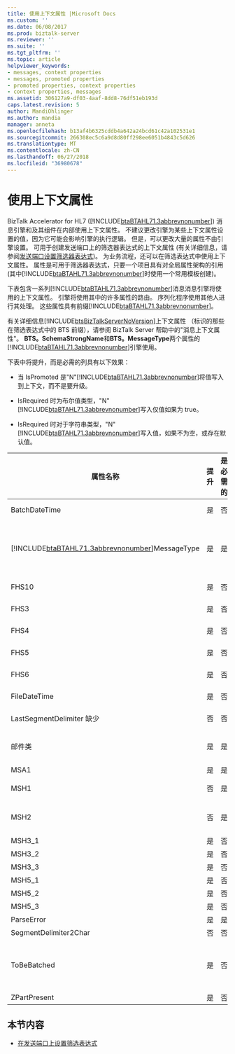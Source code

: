 ```yaml
---
title: 使用上下文属性 |Microsoft Docs
ms.custom: ''
ms.date: 06/08/2017
ms.prod: biztalk-server
ms.reviewer: ''
ms.suite: ''
ms.tgt_pltfrm: ''
ms.topic: article
helpviewer_keywords:
- messages, context properties
- messages, promoted properties
- promoted properties, context properties
- context properties, messages
ms.assetid: 306127a9-df03-4aaf-8dd8-76df51eb193d
caps.latest.revision: 5
author: MandiOhlinger
ms.author: mandia
manager: anneta
ms.openlocfilehash: b13af4b6325cddb4a642a24bcd61c42a102531e1
ms.sourcegitcommit: 266308ec5c6a9d8d80ff298ee6051b4843c5d626
ms.translationtype: MT
ms.contentlocale: zh-CN
ms.lasthandoff: 06/27/2018
ms.locfileid: "36980678"
---
```

# <a name="using-context-properties"></a>使用上下文属性
BizTalk Accelerator for HL7 ([!INCLUDE[btaBTAHL71.3abbrevnonumber](../../includes/btabtahl71-3abbrevnonumber-md.md)]) 消息引擎和及其组件在内部使用上下文属性。 不建议更改引擎为某些上下文属性设置的值，因为它可能会影响引擎的执行逻辑。 但是，可以更改大量的属性不由引擎设置。 可用于创建发送端口上的筛选器表达式的上下文属性 (有关详细信息，请参阅[发送端口设置筛选器表达式](../../adapters-and-accelerators/accelerator-hl7/setting-filter-expressions-on-send-ports.md))。 为业务流程，还可以在筛选表达式中使用上下文属性。 属性是可用于筛选器表达式，只要一个项目具有对全局属性架构的引用 (其中[!INCLUDE[btaBTAHL71.3abbrevnonumber](../../includes/btabtahl71-3abbrevnonumber-md.md)]时使用一个常用模板创建)。  
  
 下表包含一系列[!INCLUDE[btaBTAHL71.3abbrevnonumber](../../includes/btabtahl71-3abbrevnonumber-md.md)]消息消息引擎将使用的上下文属性。 引擎将使用其中的许多属性的路由。 序列化程序使用其他人进行其处理。 这些属性具有前缀[!INCLUDE[btaBTAHL71.3abbrevnonumber](../../includes/btabtahl71-3abbrevnonumber-md.md)]。  
  
 有关详细信息[!INCLUDE[btsBizTalkServerNoVersion](../../includes/btsbiztalkservernoversion-md.md)]上下文属性 （标识的那些在筛选表达式中的 BTS 前缀），请参阅 BizTalk Server 帮助中的"消息上下文属性"。 **BTS。SchemaStrongName**和**BTS。MessageType**两个属性的[!INCLUDE[btaBTAHL71.3abbrevnonumber](../../includes/btabtahl71-3abbrevnonumber-md.md)]引擎使用。  
  
 下表中将提升，而是必需的列具有以下效果：  
  
- 当 IsPromoted 是"N"[!INCLUDE[btaBTAHL71.3abbrevnonumber](../../includes/btabtahl71-3abbrevnonumber-md.md)]将值写入到上下文，而不是要升级。  
  
- IsRequired 时为布尔值类型，"N"[!INCLUDE[btaBTAHL71.3abbrevnonumber](../../includes/btabtahl71-3abbrevnonumber-md.md)]写入仅值如果为 true。  
  
- IsRequired 时对于字符串类型，"N"[!INCLUDE[btaBTAHL71.3abbrevnonumber](../../includes/btabtahl71-3abbrevnonumber-md.md)]写入值，如果不为空，或存在默认值。  
  
|                                           属性名称                                            | 提升 | 是必需的 |                                                                                                                                                                      说明                                                                                                                                                                       |
|----------------------------------------------------------------------------------------------------|-------------|-------------|--------------------------------------------------------------------------------------------------------------------------------------------------------------------------------------------------------------------------------------------------------------------------------------------------------------------------------------------------|
|                                           BatchDateTime                                            |      是      |      否      |                                                                                                [!INCLUDE[btaBTAHL71.3abbrevnonumber](../../includes/btabtahl71-3abbrevnonumber-md.md)] 处理批处理消息时，将升级此属性。                                                                                                 |
| [!INCLUDE[btaBTAHL71.3abbrevnonumber](../../includes/btabtahl71-3abbrevnonumber-md.md)]MessageType |      是      |      是      | 序列化程序使用此属性来区分单个和批处理消息。 HL7 拆装器将其设置仅对消息进行批处理。 该属性指示该消息是一条消息、 入站的批处理消息或出站批消息。 如果序列化程序找不到它，则假定该消息是一条消息。 |
|                                               FHS10                                                |      是      |      否      |                                                                                                [!INCLUDE[btaBTAHL71.3abbrevnonumber](../../includes/btabtahl71-3abbrevnonumber-md.md)] 处理批处理消息时，将升级此属性。                                                                                                 |
|                                                FHS3                                                |      是      |      否      |                                                                                                [!INCLUDE[btaBTAHL71.3abbrevnonumber](../../includes/btabtahl71-3abbrevnonumber-md.md)] 处理批处理消息时，将升级此属性。                                                                                                 |
|                                                FHS4                                                |      是      |      否      |                                                                                                [!INCLUDE[btaBTAHL71.3abbrevnonumber](../../includes/btabtahl71-3abbrevnonumber-md.md)] 处理批处理消息时，将升级此属性。                                                                                                 |
|                                                FHS5                                                |      是      |      否      |                                                                                                [!INCLUDE[btaBTAHL71.3abbrevnonumber](../../includes/btabtahl71-3abbrevnonumber-md.md)] 处理批处理消息时，将升级此属性。                                                                                                 |
|                                                FHS6                                                |      是      |      否      |                                                                                                [!INCLUDE[btaBTAHL71.3abbrevnonumber](../../includes/btabtahl71-3abbrevnonumber-md.md)] 处理批处理消息时，将升级此属性。                                                                                                 |
|                                            FileDateTime                                            |      是      |      否      |                                                                                                [!INCLUDE[btaBTAHL71.3abbrevnonumber](../../includes/btabtahl71-3abbrevnonumber-md.md)] 处理批处理消息时，将升级此属性。                                                                                                 |
|                                    LastSegmentDelimiter 缺少                                    |      否      |      否      |                                                                                                [!INCLUDE[btaBTAHL71.3abbrevnonumber](../../includes/btabtahl71-3abbrevnonumber-md.md)] 处理批处理消息时，将升级此属性。                                                                                                 |
|                                            邮件类                                            |      是      |      是      |                                                                                                                  包含**MessageClass2X**或**MessageClass2Xml**消息的两个类之间进行区分。                                                                                                                  |
|                                                MSA1                                                |      是      |      是      |                                                                                                                                                        仅适用于 ACK 消息。                                                                                                                                                         |
|                                                MSH1                                                |      否      |      是      |                                                                                                                                   包含字段分隔符的字段。 序列化程序使用此属性。                                                                                                                                   |
|                                                MSH2                                                |      否      |      是      |                                                                                    序列化程序使用此属性。 包含编码字符 （复合元素分隔符、 重复分隔符、 转义符和子组件分隔符） 的字段。                                                                                    |
|                                               MSH3_1                                               |      是      |      否      |                                                                                                                                              发送应用程序字段的第一个组件。                                                                                                                                               |
|                                               MSH3_2                                               |      是      |      否      |                                                                                                                                              发送应用程序字段的第二个组件。                                                                                                                                              |
|                                               MSH3_3                                               |      是      |      否      |                                                                                                                                              发送应用程序字段的第三个组件。                                                                                                                                               |
|                                               MSH5_1                                               |      是      |      否      |                                                                                                                                             接收应用程序字段的第一个组件。                                                                                                                                              |
|                                               MSH5_2                                               |      是      |      否      |                                                                                                                                             接收应用程序字段的第二个组件。                                                                                                                                             |
|                                               MSH5_3                                               |      是      |      否      |                                                                                                                                             接收应用程序字段的第三个组件。                                                                                                                                              |
|                                             ParseError                                             |      是      |      是      |                                                                                                                                                 指示在分析期间发生错误。                                                                                                                                                 |
|                                       SegmentDelimiter2Char                                        |      否      |      否      |                                                                                                                                                      用于分隔段的字符。                                                                                                                                                       |
|                                            ToBeBatched                                             |      是      |      否      |                       如果设置为 false，[!INCLUDE[btaBTAHL71.3abbrevnonumber](../../includes/btabtahl71-3abbrevnonumber-md.md)]未缓冲的消息进行批处理更高版本; 否则为[!INCLUDE[btaBTAHL71.3abbrevnonumber](../../includes/btabtahl71-3abbrevnonumber-md.md)]作为批处理的一部分发送消息。                       |
|                                            ZPartPresent                                            |      是      |      否      |                                                                                                                                              指示是否存在未声明的 Z 段。                                                                                                                                               |
  
## <a name="in-this-section"></a>本节内容  
  
-   [在发送端口上设置筛选表达式](../../adapters-and-accelerators/accelerator-hl7/setting-filter-expressions-on-send-ports.md)